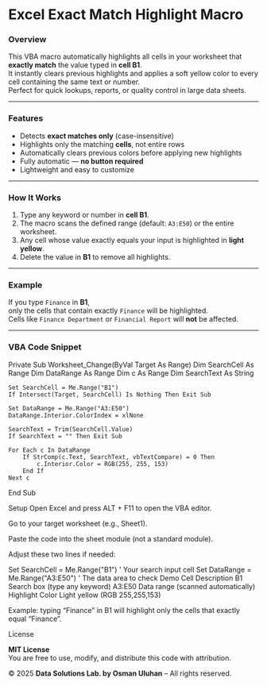 # Excel Exact Match Highlight Macro

### Overview
This VBA macro automatically highlights all cells in your worksheet that **exactly match** the value typed in **cell B1**.  
It instantly clears previous highlights and applies a soft yellow color to every cell containing the same text or number.  
Perfect for quick lookups, reports, or quality control in large data sheets.

---

### Features
- Detects **exact matches only** (case-insensitive)
- Highlights only the matching **cells**, not entire rows
- Automatically clears previous colors before applying new highlights
- Fully automatic — **no button required**
- Lightweight and easy to customize

---

### How It Works
1. Type any keyword or number in **cell B1**.  
2. The macro scans the defined range (default: `A3:E50`) or the entire worksheet.  
3. Any cell whose value exactly equals your input is highlighted in **light yellow**.  
4. Delete the value in **B1** to remove all highlights.

---

### Example
If you type `Finance` in **B1**,  
only the cells that contain exactly `Finance` will be highlighted.  
Cells like `Finance Department` or `Financial Report` will **not** be affected.

---

### VBA Code Snippet

Private Sub Worksheet_Change(ByVal Target As Range)
    Dim SearchCell As Range
    Dim DataRange As Range
    Dim c As Range
    Dim SearchText As String
    
    Set SearchCell = Me.Range("B1")
    If Intersect(Target, SearchCell) Is Nothing Then Exit Sub
    
    Set DataRange = Me.Range("A3:E50")
    DataRange.Interior.ColorIndex = xlNone
    
    SearchText = Trim(SearchCell.Value)
    If SearchText = "" Then Exit Sub
    
    For Each c In DataRange
        If StrComp(c.Text, SearchText, vbTextCompare) = 0 Then
            c.Interior.Color = RGB(255, 255, 153)
        End If
    Next c
End Sub

Setup
Open Excel and press ALT + F11 to open the VBA editor.

Go to your target worksheet (e.g., Sheet1).

Paste the code into the sheet module (not a standard module).

Adjust these two lines if needed:


Set SearchCell = Me.Range("B1")     ' Your search input cell
Set DataRange = Me.Range("A3:E50")  ' The data area to check
Demo
Cell	Description
B1	Search box (type any keyword)
A3:E50	Data range (scanned automatically)
Highlight Color	Light yellow (RGB 255,255,153)

Example: typing “Finance” in B1 will highlight only the cells that exactly equal “Finance”.

License

**MIT License**  
You are free to use, modify, and distribute this code with attribution.  

© 2025 **Data Solutions Lab. by Osman Uluhan** – All rights reserved.
